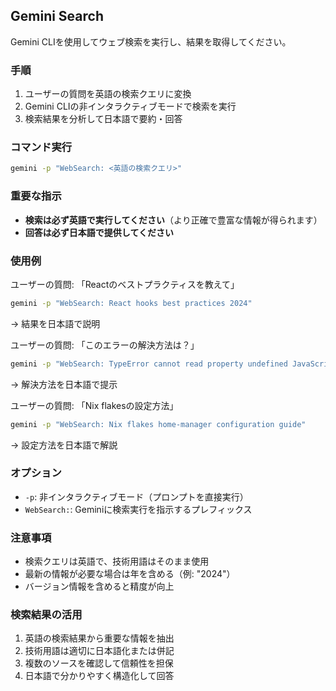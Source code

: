 ## Gemini Search

Gemini CLIを使用してウェブ検索を実行し、結果を取得してください。

### 手順

1. ユーザーの質問を英語の検索クエリに変換
2. Gemini CLIの非インタラクティブモードで検索を実行
3. 検索結果を分析して日本語で要約・回答

### コマンド実行

```bash
gemini -p "WebSearch: <英語の検索クエリ>"
```

### 重要な指示

- **検索は必ず英語で実行してください**（より正確で豊富な情報が得られます）
- **回答は必ず日本語で提供してください**

### 使用例

ユーザーの質問: 「Reactのベストプラクティスを教えて」
```bash
gemini -p "WebSearch: React hooks best practices 2024"
```
→ 結果を日本語で説明

ユーザーの質問: 「このエラーの解決方法は？」
```bash
gemini -p "WebSearch: TypeError cannot read property undefined JavaScript"
```
→ 解決方法を日本語で提示

ユーザーの質問: 「Nix flakesの設定方法」
```bash
gemini -p "WebSearch: Nix flakes home-manager configuration guide"
```
→ 設定方法を日本語で解説

### オプション

- `-p`: 非インタラクティブモード（プロンプトを直接実行）
- `WebSearch:`: Geminiに検索実行を指示するプレフィックス

### 注意事項

- 検索クエリは英語で、技術用語はそのまま使用
- 最新の情報が必要な場合は年を含める（例: "2024"）
- バージョン情報を含めると精度が向上

### 検索結果の活用

1. 英語の検索結果から重要な情報を抽出
2. 技術用語は適切に日本語化または併記
3. 複数のソースを確認して信頼性を担保
4. 日本語で分かりやすく構造化して回答